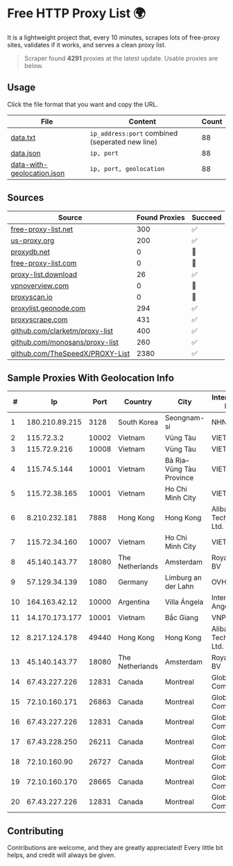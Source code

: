 
# Free HTTP Proxy List 🌍

It is a lightweight project that, every 10 minutes, scrapes lots of free-proxy sites, validates if it works, and serves a clean proxy list.


> Scraper found **4291** proxies at the latest update. Usable proxies are below.

## Usage

Click the file format that you want and copy the URL.


|File|Content|Count|
|----|-------|-----|
|[data.txt](https://raw.githubusercontent.com/themiralay/Proxy-List-World/master/data.txt)|`ip_address:port` combined (seperated new line)|88|
|[data.json](https://raw.githubusercontent.com/themiralay/Proxy-List-World/master/data.json)|`ip, port`|88|
|[data-with-geolocation.json](https://raw.githubusercontent.com/themiralay/Proxy-List-World/master/data-with-geolocation.json)|`ip, port, geolocation`|88|

## Sources

|Source|Found Proxies|Succeed|
|------|-------------|-------|
|[free-proxy-list.net](https://free-proxy-list.net)|300|✅|
|[us-proxy.org](https://www.us-proxy.org)|200|✅|
|[proxydb.net](http://proxydb.net)|0|🚫|
|[free-proxy-list.com](https://free-proxy-list.com/?page=&port=&type%5B%5D=http&type%5B%5D=https&up_time=0&search=Search)|0|🚫|
|[proxy-list.download](https://www.proxy-list.download/HTTP)|26|✅|
|[vpnoverview.com](https://vpnoverview.com/privacy/anonymous-browsing/free-proxy-servers)|0|🚫|
|[proxyscan.io](https://www.proxyscan.io)|0|🚫|
|[proxylist.geonode.com](https://proxylist.geonode.com/api/proxy-list?limit=300&page=1&sort_by=lastChecked&sort_type=desc&protocols=http,https)|294|✅|
|[proxyscrape.com](https://api.proxyscrape.com/v2/?request=displayproxies&protocol=http&timeout=10000&country=all&ssl=all&anonymity=all)|431|✅|
|[github.com/clarketm/proxy-list](https://raw.githubusercontent.com/clarketm/proxy-list/master/proxy-list-raw.txt)|400|✅|
|[github.com/monosans/proxy-list](https://raw.githubusercontent.com/monosans/proxy-list/main/proxies/http.txt)|260|✅|
|[github.com/TheSpeedX/PROXY-List](https://raw.githubusercontent.com/TheSpeedX/PROXY-List/master/http.txt)|2380|✅|


## Sample Proxies With Geolocation Info

|#|Ip|Port|Country|City|Internet Service Provider|
|-|--|----|-------|----|-------------------------|
|1|180.210.89.215|3128|South Korea|Seongnam-si|NHNCLOUD|
|2|115.72.3.2|10002|Vietnam|Vũng Tàu|VIETELmetro|
|3|115.72.9.216|10008|Vietnam|Vũng Tàu|VIETELmetro|
|4|115.74.5.144|10001|Vietnam|Bà Rịa–Vũng Tàu Province|VIETELxdsl|
|5|115.72.38.165|10001|Vietnam|Ho Chi Minh City|VIETELmetro|
|6|8.210.232.181|7888|Hong Kong|Hong Kong|Alibaba (US) Technology Co., Ltd.|
|7|115.72.34.160|10007|Vietnam|Ho Chi Minh City|VIETELmetro|
|8|45.140.143.77|18080|The Netherlands|Amsterdam|RoyaleHosting BV|
|9|57.129.34.139|1080|Germany|Limburg an der Lahn|OVH SAS|
|10|164.163.42.12|10000|Argentina|Villa Ángela|Interret Villa Angela SRL|
|11|14.170.173.177|10001|Vietnam|Bắc Giang|VNPT-VNNIC|
|12|8.217.124.178|49440|Hong Kong|Hong Kong|Alibaba (US) Technology Co., Ltd.|
|13|45.140.143.77|18080|The Netherlands|Amsterdam|RoyaleHosting BV|
|14|67.43.227.226|12831|Canada|Montreal|GloboTech Communications|
|15|72.10.160.171|26863|Canada|Montreal|GloboTech Communications|
|16|67.43.227.226|12831|Canada|Montreal|GloboTech Communications|
|17|67.43.228.250|26211|Canada|Montreal|GloboTech Communications|
|18|72.10.160.90|26727|Canada|Montreal|GloboTech Communications|
|19|72.10.160.170|28665|Canada|Montreal|GloboTech Communications|
|20|67.43.227.226|12831|Canada|Montreal|GloboTech Communications|



## Contributing

Contributions are welcome, and they are greatly appreciated! Every
little bit helps, and credit will always be given.

